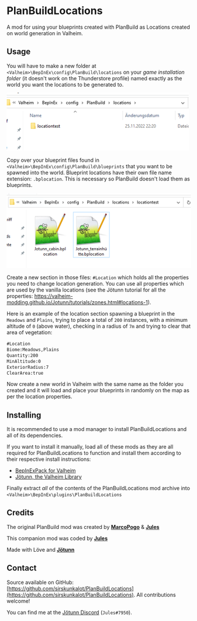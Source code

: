 # PlanBuildLocations

A mod for using your blueprints created with PlanBuild as Locations created on world generation in Valheim.

## Usage
You will have to make a new folder at `<Valheim>\BepInEx\config\PlanBuild\locations` on your *game installation folder* (it doesn't work on the Thunderstore profile) named exactly as the world you want the locations to be generated to.

![LocationFolder](https://raw.githubusercontent.com/sirskunkalot/PlanBuildLocations/master/resources/locafolder.png)

Copy over your blueprint files found in `<Valheim>\BepInEx\config\PlanBuild\blueprints` that you want to be spawned into the world. Blueprint locations have their own file name extension: `.bplocation`. This is necessary so PlanBuild doesn't load them as blueprints.

![LocationFiles](https://raw.githubusercontent.com/sirskunkalot/PlanBuildLocations/master/resources/locafiles.png)

Create a new section in those files: `#Location` which holds all the properties you need to change location generation. You can use all properties which are used by the vanilla locations (see the Jötunn tutorial for all the properties: https://valheim-modding.github.io/Jotunn/tutorials/zones.html#locations-1).

Here is an example of the location section spawning a blueprint in the `Meadows` and `Plains`, trying to place a total of `200` instances, with a minimum altitude of `0` (above water), checking in a radius of `7m` and trying to clear that area of vegetation:
```
#Location
Biome:Meadows,Plains
Quantity:200
MinAltitude:0
ExteriorRadius:7
ClearArea:true
```

Now create a new world in Valheim with the same name as the folder you created and it will load and place your blueprints in randomly on the map as per the location properties.

## Installing

It is recommended to use a mod manager to install PlanBuildLocations and all of its dependencies.

If you want to install it manually, load all of these mods as they are all required for PlanBuildLocations to function and install them according to their respective install instructions:

* [BepInExPack for Valheim](https://valheim.thunderstore.io/package/denikson/BepInExPack_Valheim)
* [Jötunn, the Valheim Library](https://valheim.thunderstore.io/package/ValheimModding/Jotunn)

Finally extract *all* of the contents of the PlanBuildLocations mod archive into ```<Valheim>\BepInEx\plugins\PlanBuildLocations```

## Credits

The original PlanBuild mod was created by __[MarcoPogo](https://github.com/MathiasDecrock)__ & __[Jules](https://github.com/sirskunkalot)__

This companion mod was coded by __[Jules](https://github.com/sirskunkalot)__

Made with Löve and __[Jötunn](https://github.com/Valheim-Modding/Jotunn)__

## Contact

Source available on GitHub: [https://github.com/sirskunkalot/PlanBuildLocations](https://github.com/sirskunkalot/PlanBuildLocations)﻿. All contributions welcome!

You can find me at the [Jötunn Discord](https://discord.gg/DdUt6g7gyA) (```Jules#7950```).